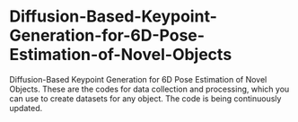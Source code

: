 # Diffusion-Based-Keypoint-Generation-for-6D-Pose-Estimation-of-Novel-Objects
Diffusion-Based Keypoint Generation for 6D Pose Estimation of Novel Objects.
These are the codes for data collection and processing, which you can use to create datasets for any object.
The code is being continuously updated.

